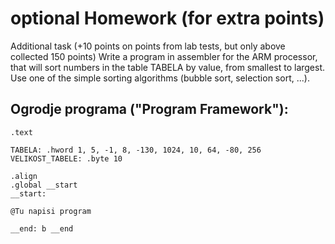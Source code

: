 # optional Homework (for extra points)

Additional task (+10 points on points from lab tests, but only above collected 150 points)
Write a program in assembler for the ARM processor, that will sort numbers in the table TABELA by value, from smallest to largest. Use one of the simple sorting algorithms (bubble sort, selection sort, ...).

## Ogrodje programa ("Program Framework"):
```
.text

TABELA: .hword 1, 5, -1, 8, -130, 1024, 10, 64, -80, 256
VELIKOST_TABELE: .byte 10

.align
.global __start
__start:

@Tu napisi program

__end: b __end
```
